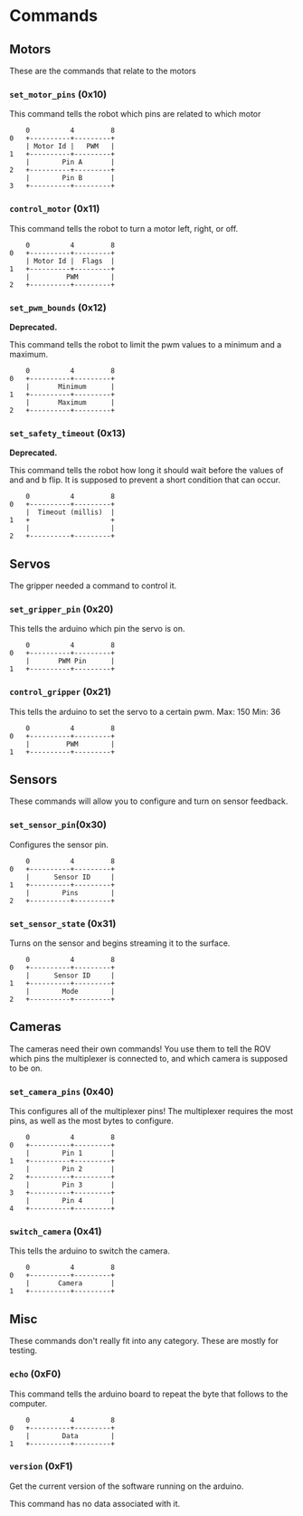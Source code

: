# Commands

## Motors

These are the commands that relate to the motors

### `set_motor_pins` (0x10)

This command tells the robot which pins are related to which motor

```
	0          4         8
0	+----------+---------+
	| Motor Id |   PWM   |
1	+----------+---------+
	|        Pin A       |
2	+----------+---------+
	|        Pin B       |
3	+----------+---------+
```

### `control_motor` (0x11)

This command tells the robot to turn a motor left, right, or off.

```
	0          4         8
0	+----------+---------+
	| Motor Id |  Flags  |
1	+----------+---------+
	|         PWM        |
2	+----------+---------+
```

### `set_pwm_bounds` (0x12)

__Deprecated.__

This command tells the robot to limit the pwm values to a minimum
and a maximum.

```
	0          4         8
0	+----------+---------+
	|       Minimum      |
1	+----------+---------+
	|       Maximum      |
2	+----------+---------+
```

### `set_safety_timeout` (0x13)

__Deprecated.__

This command tells the robot how long it should wait before the
values of and and b flip. It is supposed to prevent a short condition
that can occur.

```
	0          4         8
0	+----------+---------+
	|  Timeout (millis)  |
1	+                    +
	|                    |
2	+----------+---------+
```

## Servos

The gripper needed a command to control it.

### `set_gripper_pin` (0x20)

This tells the arduino which pin the servo is on.

```
    0          4         8
0   +----------+---------+
    |       PWM Pin      |
1   +----------+---------+
```

### `control_gripper` (0x21)

This tells the arduino to set the servo to a certain pwm.
Max: 150
Min: 36

```
    0          4         8
0   +----------+---------+
    |         PWM        |
1   +----------+---------+
```

## Sensors

These commands will allow you to configure and turn on sensor feedback.

### `set_sensor_pin`(0x30)

Configures the sensor pin.

```
	0          4         8
0	+----------+---------+
	|      Sensor ID     |
1	+----------+---------+
	|        Pins        |
2	+----------+---------+
```

### `set_sensor_state` (0x31)

Turns on the sensor and begins streaming it to the surface.

```
	0          4         8
0	+----------+---------+
	|      Sensor ID     |
1	+----------+---------+
	|        Mode        |
2	+----------+---------+
```

## Cameras

The cameras need their own commands! You use them to tell the ROV which pins
the multiplexer is connected to, and which camera is supposed to be on.

### `set_camera_pins` (0x40)

This configures all of the multiplexer pins! The multiplexer requires the most
pins, as well as the most bytes to configure.

```
    0          4         8
0   +----------+---------+
    |        Pin 1       |
1   +----------+---------+
    |        Pin 2       |
2   +----------+---------+
    |        Pin 3       |
3   +----------+---------+
    |        Pin 4       |
4   +----------+---------+
```

### `switch_camera` (0x41)

This tells the arduino to switch the camera.

```
    0          4         8
0   +----------+---------+
    |       Camera       |
1   +----------+---------+
```

## Misc

These commands don't really fit into any category. These are mostly for testing.

### `echo` (0xF0)

This command tells the arduino board to repeat the byte that follows to the
computer.

```
	0          4         8
0	+----------+---------+
	|        Data        |
1	+----------+---------+
```


### `version` (0xF1)

Get the current version of the software running on the arduino.

This command has no data associated with it.
